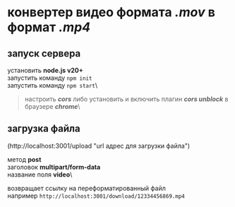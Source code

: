 # конвертер видео формата __*.mov*__ в формат __*.mp4*__

## запуск сервера

установить **node.js v20+**\
запустить команду `npm init`\
запустить команду `npm start`\

> настроить **_cors_** либо установить и включить плагин **_cors unblock_** в браузере **_chrome_**\

## загрузка файла 

(http://localhost:3001/upload "url адрес для загрузки файла")

метод **post**\
заголовок **multipart/form-data**\
название поля **video**\

возвращает ссылку на переформатированный файл \
например `http://localhost:3001/download/12334456869.mp4`
